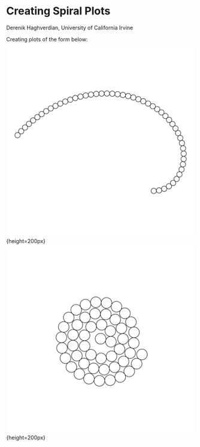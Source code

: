 # Creating Spiral Plots

Derenik Haghverdian, University of California Irvine


Creating plots of the form below:

![](figures/example1-spiral.png){height=200px} 
![](figures/example2-spiral.png){height=200px}